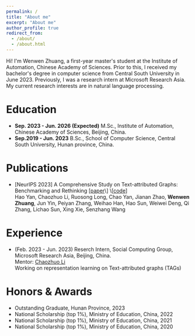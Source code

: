 ```yaml
---
permalink: /
title: "About me"
excerpt: "About me"
author_profile: true
redirect_from: 
  - /about/
  - /about.html
---
```


Hi! I'm Wenwen Zhuang, a first-year master's student at the Institute of Automation, Chinese Academy of Sciences. Prior to this, I received my bachelor's degree in computer science from Central South University in June 2023. Previously, I was a research intern at Microsoft Research Asia. My current research interests are in natural language processing.

# Education
- **Sep. 2023 - Jun. 2026 (Expected)** M.Sc., Institute of Automation, Chinese Academy of Sciences, Beijing, China.
- **Sep.2019 - Jun. 2023** B.Sc., School of Computer Science, Central South University, Hunan province, China.

# Publications
- \[NeurIPS 2023\] A Comprehensive Study on Text-attributed Graphs: Benchmarking and Rethinking \[[paper](https://openreview.net/forum?id=m2mbfoSuJ1&referrer=%5BAuthor%20Console%5D(%2Fgroup%3Fid%3DNeurIPS.cc%2F2023%2FTrack%2FDatasets_and_Benchmarks%2FAuthors%23your-submissions))\] \[[code](https://github.com/sktsherlock/TAG-Benchmark)\]
<br> Hao Yan, Chaozhuo Li, Ruosong Long, Chao Yan, Jianan Zhao, **Wenwen Zhuang**, Jun Yin, Peiyan Zhang, Weihao Han, Hao Sun, Weiwei Deng, Qi Zhang, Lichao Sun, Xing Xie, Senzhang Wang 

# Experience
- (Feb. 2023 - Jun. 2023) Reserch Intern, Social Computing Group, Microsoft Research Asia, Beijing, China.
<br> Mentor: [Chaozhuo Li](https://www.microsoft.com/en-us/research/people/cli/)
<br> Working on representation learning on Text-attributed graphs (TAGs)

# Honors & Awards
- Outstanding Graduate, Hunan Province, 2023
- National Scholarship (top 1%), Ministry of Education, China, 2022
- National Scholarship (top 1%), Ministry of Education, China, 2021
- National Scholarship (top 1%), Ministry of Education, China, 2020
